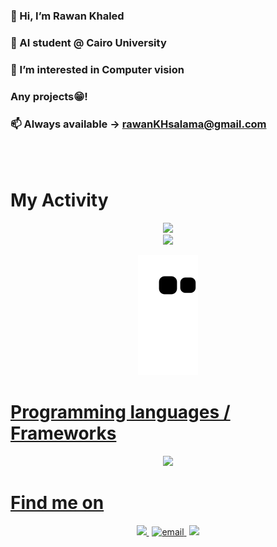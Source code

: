 ### 👋 Hi, I’m Rawan Khaled
###  🤖 AI student @ Cairo University
###  👀 I’m interested in Computer vision
###  Any projects😁! 
###  📫 Always available -> rawanKHsalama@gmail.com  

<!---
Rawan-Kh/Rawan-Kh is a ✨ special ✨ repository because its `README.md` (this file) appears on your GitHub profile.
You can click the Preview link to take a look at your changes.
--->

 <br>
 <br>
 
# My Activity
<div align='center'>
  
  <a href="https://github.com/Rawan-Kh">
  <img height="200em" src="https://github-readme-streak-stats.herokuapp.com/?user=Rawan-Kh&theme=merko&border_radius=10&"/> 
                                                                                                                          <br>
                                                                                                                     
  <img height="200em" src="https://github-readme-stats-sigma-five.vercel.app/api/top-langs/?username=Rawan-Kh&layout=compact&langs_count=10&theme=merko&border_radius=10&card_width=500" />
  
 
![Snake animation](https://github.com/JVtristaoAC/JVtristaoAC/blob/output/github-contribution-grid-snake.svg)
  <br>

</div>

# Programming languages / Frameworks

<p align="center">
    <img src="https://skillicons.dev/icons?i=py,tensorflow,gcp,css,html,js,php,jquery,mysql,react&perline=4" />
</p>
  

# Find me on

<p align="center">
  <a href="https://www.github.com/Rawan-Kh">
    <img <img src="https://skillicons.dev/icons?i=github&perline=1" />
  </a>
 
 <a href="mailto:rawankhsalama@gmail.com" style="margin:5px">
    <img src="https://img.icons8.com/color/64/000000/gmail.png" alt="email"/>
    </a>
 
  <a href="https://www.linkedin.com/in/rawanKHsalama">
    <img src="https://skillicons.dev/icons?i=linkedin&perline=1" />
    </a>
    
</p>
